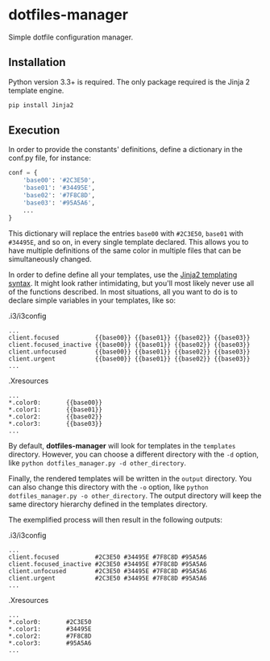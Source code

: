 # dotfiles-manager
Simple dotfile configuration manager.

## Installation
Python version 3.3+ is required.
The only package required is the Jinja 2 template engine.

```bash
pip install Jinja2
```

## Execution
In order to provide the constants' definitions, define a dictionary in the conf.py file, for instance:

```python
conf = {
    'base00': '#2C3E50',
    'base01': '#34495E',
    'base02': '#7F8C8D',
    'base03': '#95A5A6',
    ...
}
```

This dictionary will replace the entries `base00` with `#2C3E50`, `base01` with `#34495E`, and so on, in every single template declared. This allows you to have multiple definitions of the same color in multiple files that can be simultaneously changed.

In order to define define all your templates, use the [Jinja2 templating syntax](http://jinja.pocoo.org/docs/dev/templates/). It might look rather intimidating, but you'll most likely never use all of the functions described. In most situations, all you want to do is to declare simple variables in your templates, like so:

.i3/i3config
```
...
client.focused          {{base00}} {{base01}} {{base02}} {{base03}}
client.focused_inactive {{base00}} {{base01}} {{base02}} {{base03}} 
client.unfocused        {{base00}} {{base01}} {{base02}} {{base03}}
client.urgent           {{base00}} {{base01}} {{base02}} {{base03}}
...
```

.Xresources
```
...
*.color0:       {{base00}}
*.color1:       {{base01}}
*.color2:       {{base02}}
*.color3:       {{base03}}
...
```

By default, **dotfiles-manager** will look for templates in the `templates` directory. However, you can choose a different directory with the `-d` option, like `python dotfiles_manager.py -d other_directory`.

Finally, the rendered templates will be written in the `output` directory. You can also change this directory with the `-o` option, like `python dotfiles_manager.py -o other_directory`. The output directory will keep the same directory hierarchy defined in the templates directory.

The exemplified process will then result in the following outputs:

.i3/i3config
```
...
client.focused          #2C3E50 #34495E #7F8C8D #95A5A6
client.focused_inactive #2C3E50 #34495E #7F8C8D #95A5A6 
client.unfocused        #2C3E50 #34495E #7F8C8D #95A5A6
client.urgent           #2C3E50 #34495E #7F8C8D #95A5A6
...
```

.Xresources
```
...
*.color0:       #2C3E50
*.color1:       #34495E
*.color2:       #7F8C8D
*.color3:       #95A5A6
...
```
